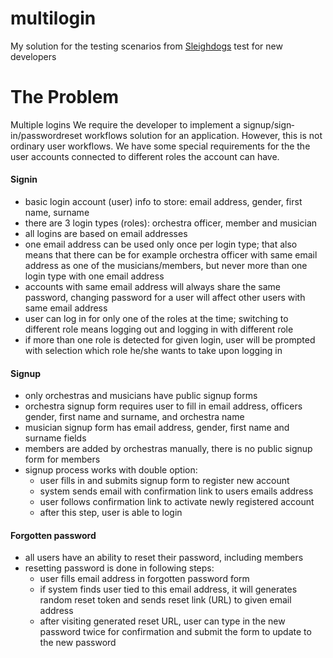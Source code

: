 # multilogin
My solution for the testing scenarios from [Sleighdogs](http://www.sld.gs) test for new developers
# The Problem
Multiple logins
We require the developer to implement a sign­up/sign­in/password­reset workflows solution for 
an application. However, this is not ordinary user workflows. We have some special 
requirements for the the user accounts connected to different roles the account can have. 

#### Sign­in 
- basic login account (user) info to store: email address, gender, first name, surname 
- there are 3 login types (roles): orchestra officer, member and musician 
- all logins are based on email addresses 
- one email address can be used only once per login type; that also means that there can 
  be for example orchestra officer with same email address as one of the 
  musicians/members, but never more than one login type with one email address 
- accounts with same email address will always share the same password, changing 
  password for a user will affect other users with same email address 
- user can log in for only one of the roles at the time; switching to different role means 
  logging out and logging in with different role 
- if more than one role is detected for given log­in, user will be prompted with selection 
  which role he/she wants to take upon logging in

#### Sign­up 
- only orchestras and musicians have public sign­up forms 
- orchestra sign­up form requires user to fill in email address, officers gender, first name 
  and surname, and orchestra name 
- musician sign­up form has email address, gender, first name and surname fields 
- members are added by orchestras manually, there is no public sign­up form for 
  members 
- sign­up process works with double option: 
  - user fills in and submits sign­up form to register new account 
  - system sends email with confirmation link to users emails address 
  - user follows confirmation link to activate newly registered account 
  - after this step, user is able to login

#### Forgotten password 
- all users have an ability to reset their password, including members 
- resetting password is done in following steps: 
  - user fills email address in forgotten password form 
  - if system finds user tied to this email address, it will generates random reset 
    token and sends reset link (URL) to given email address 
  - after visiting generated reset URL, user can type in the new password twice for 
    confirmation and submit the form to update to the new password 
